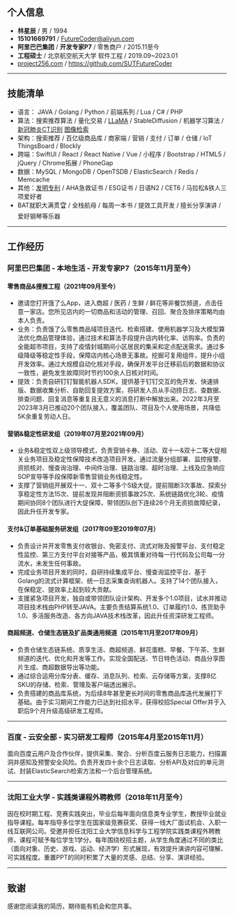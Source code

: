 ## 个人信息
* **林星辰** / 男 / 1994
* **15101669791** / <FutureCoder@aliyun.com>
* **阿里巴巴集团** / **开发专家P7** / 零售商户 / 2015.11至今
* **工程硕士** / 北京航空航天大学 软件工程 / 2019.09~2023.01
* [project256.com](https://project256.com) / <https://github.com/SUTFutureCoder>

---

## 技能清单
* 语言： JAVA / Golang / Python / 前端系列 / Lua / C# / PHP
* 算法：搜索推荐算法 / 量化交易 / [LLaMA](https://github.com/SUTFutureCoder/CLANNAD_LLaMA) / StableDiffusion / 机器学习算法 / [新冠肺炎CT识别](https://colab.research.google.com/drive/1TdP5AecNcIQWDD1EhcGWbTf8CGP5A5hx?usp=sharing) [图像检索](https://colab.research.google.com/drive/13uFqZmEl9FRfQ2kip8osnCSqDtwZNk5T?usp=sharing)  
* 架构：搜索推荐 / 百亿级商品库 / 商家端 / 营销 / 支付 / 订单 / 仓储 / IoT ThingsBoard / Blockly
* 跨端：SwiftUI / React / React Native / Vue / 小程序 / Bootstrap / HTML5 / jQuery / Chrome拓展 / PhoneGap
* 数据：MySQL / MongoDB / OpenTSDB / ElasticSearch / Redis / Memcache
* 其他：[发明专利](https://aiqicha.baidu.com/patent/info?referId=39a9e6674280d57ea33fb0d7bda3bd4f1e367f56&pid=85252215899659) / AHA急救证书 / ESG证书 / 日语N2 / CET6 / 马拉松&铁人三项爱好者  
* BAT就职大满贯🏆 / 全栈航母 / 每周一本书 / 提效工具开发 / 擅长分享演讲 / 爱好钢琴等乐器

---

## 工作经历
### 阿里巴巴集团 - 本地生活 - 开发专家P7（2015年11月至今）

#### 零售商品&搜推工程（2021年09月至今）

* 邀请您打开饿了么App，进入商超 / 医药 / 生鲜 / 鲜花等非餐饮频道，点击任意一家店。您所见店内的一切商品和活动的管理、召回、聚合及排序策略均由本人负责。
* 业务：负责饿了么零售商品域项目迭代、检索搭建、使用机器学习及大模型算法优化商品管理体验，通过技术和算法手段提升店内转化率、访购率。负责的全能超市项目，支持了疫情封城期间小区居民的集采和定点配送需求。通过多级降级等稳定性手段，保障店内核心场景无事故。挖掘可复用组件，提升小组开发效率。通过大规模自动化核对手段，确保开发平台迁移前后的数据和协议一致性，避免发生故障同时节约100余人日核对时间。
* 提效：负责自研钉钉智能机器人SDK，提供基于钉钉交互的免开发、快速排版、数据收集分析、自助回复提效方案，将研发人员从手动捞日志、查数据、排查问题、回复消息等重复且无意义的消息打断中解放出来。2022年3月至2023年3月已推动20个团队接入，覆盖团队、项目及个人使用场景，共降低5K余重复劳动人日。

#### 营销&稳定性研发组（2019年07月至2021年09月）

* 业务&稳定性双上级领导模式，负责营销卡券、活动、双十一&双十二等大促相关业务项目及稳定性保障技术改造项目开发。通过流量分组部署、监控报警、资损核对、慢查询治理、中间件治理、链路治理、超时治理、上线及应急响应SOP宣导等手段保障新零售营销业务线稳定性。
* 支撑了营销组开展双十一、双十二等多个S级大促。提前阻断3次事故、探索分享稳定性方法15次、提前发现并阻断资损事故25次、系统链路优化3轮、疫情期间协同8个团队进行大促保障，带领团队创下连续26个月无资损故障纪录，因此升任开发专家。

#### 支付&订单基础服务研发组（2017年09至2019年07月）
* 负责设计并开发零售支付收银台、免密支付、流式对账及报警平台、支付稳定性监控、第三方支付平台对接等产品，极其慎重对待每一行代码及公司每一分流水，未发生任何事故。
* 完成业务项目开发的同时，自研持续集成平台、慢查询监控平台、基于Golang的流式计算框架、统一日志采集查询机器人。支持了14个团队接入，在保稳定、提效率上起到较大贡献。
* 支援紧急项目开发，独自或带领团队设计架构、开发多个1.0项目，试水并推动项目技术栈由PHP转至JAVA。主要负责结算系统1.0、订单履约1.0、拣货助手1.0、多活服务改造、各方向JAVA技术栈改革，因此升任资深研发工程师。  

#### 商超频道、仓储生态链及扩品类通用频道（2015年11月至2017年09月）
* 负责仓储生态链系统、质享生活、商超频道、鲜花蛋糕、早餐、下午茶、生鲜频道的迭代、优化和开发等工作。实现全国配送、节日特色活动、商品分享图片生成、商超数据导出等功能。
* 通过综合运用分库分表、缓存、消息队列、检索、云存储等方案，支撑8亿SKU的存储、检索、管理及客户端透出展示。
* 负责搭建的商品库系统，为后续8年甚至更长时间的零售商品库迭代发展打下基础。由于实习期间工作能力已达到社招水平，获得校招Special Offer并于入职后9个月升级高级研发工程师。

---

### 百度 - 云安全部 - 实习研发工程师（2015年4月至2015年11月）
面向百度云用户及合作伙伴，提供采集、聚合、分析百度云服务日志能力，扫描漏洞并感知及预警安全风险。负责开发四十余个日志读取、分析API及对应的单元测试、封装ElasticSearch检索方法和一个后台管理系统。

---

### 沈阳工业大学 - 实践类课程外聘教师（2018年11月至今）
因在校时期工程、竞赛实践突出，毕业后每年面向信息类专业学生，教授毕业就业指导课程。每年指导多位学生在国家级竞赛获奖、获得一线大厂面试机会、入职一线互联网公司。受邀并担任沈阳工业大学信息科学与工程学院实践类课程外聘教师，课程可赋予每位学生1学分。每年围绕校招主题，从学生角度通过不同的类比（面向对象、历史、游戏、运动、经济学）形式展现，有效提升演讲内容可理解、可实践程度。重置PPT的同时积累了大量的灵感、总结、分享、演讲经验。

---

## 致谢
感谢您阅读我的简历，期待能有机会和您共事。
